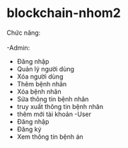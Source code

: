 ﻿# blockchain-nhom2
Chức năng:
<br></br>
-Admin:
+ Đăng nhập
+ Quản lý người dùng
+ Xóa người dùng
+ Thêm bệnh nhân
+ Xóa bệnh nhân
+ Sửa thông tin bệnh nhân
+ truy xuất thông tin bệnh nhân
+ thêm mới tài khoản
-User
+ Đăng nhập
+ Đăng ký
+ Xem thông tin bệnh án
